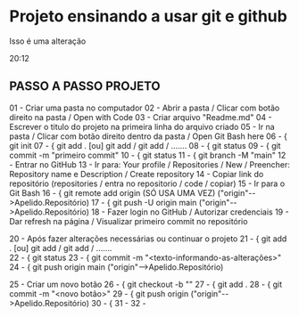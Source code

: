 
Projeto ensinando a usar git e github
======================================

Isso é uma alteração


20:12


PASSO A PASSO PROJETO
---------------------
01 - Criar uma pasta no computador
02 - Abrir a pasta / Clicar com botão direito na pasta / Open with Code
03 - Criar arquivo "Readme.md" 
04 - Escrever o titulo do projeto na primeira linha do arquivo criado
05 - Ir na pasta / Clicar com botão direito dentro da pasta / Open Git Bash here
06 - { git init
07 - { git add .   [ou]    git add <nome-arquivo-1>  /  git add <nome-arquivo-2>  /  .......
08 - { git status
09 - { git commit -m "primeiro commit"
10 - { git status
11 - { git branch -M "main"
12 - Entrar no GitHub
13 - Ir para: Your profile / Repositories / New / Preencher: Repository name e Description / Create repository
14 - Copiar link do repositório (repositories / entra no repositorio / code / copiar)
15 - Ir para o Git Bash
16 - { git remote add origin <link-do-repositorio>  (SÓ USA UMA VEZ)   ("origin"-->Apelido.Repositório)
17 - { git push -U origin main  ("origin"-->Apelido.Repositório)
18 - Fazer login no GitHub / Autorizar credenciais
19 - Dar refresh na página / Visualizar primeiro commit no repositório

20 - Após fazer alterações necessárias ou continuar o projeto
21 - { git add .   [ou]    git add <nome-arquivo-1>  /  git add <nome-arquivo-2>  /  .......  
22 - { git status
23 - { git commit -m "<texto-informando-as-alterações>"
24 - { git push origin main  ("origin"-->Apelido.Repositório)

25 - Criar um novo botão
26 - { git checkout -b "<novo-botao>"
27 - { git add .
28 - { git commit -m "<novo botão>"
29 - { git push origin <novo-botao>   ("origin"-->Apelido.Repositório)
30 - { 
31 - 
32 - 


